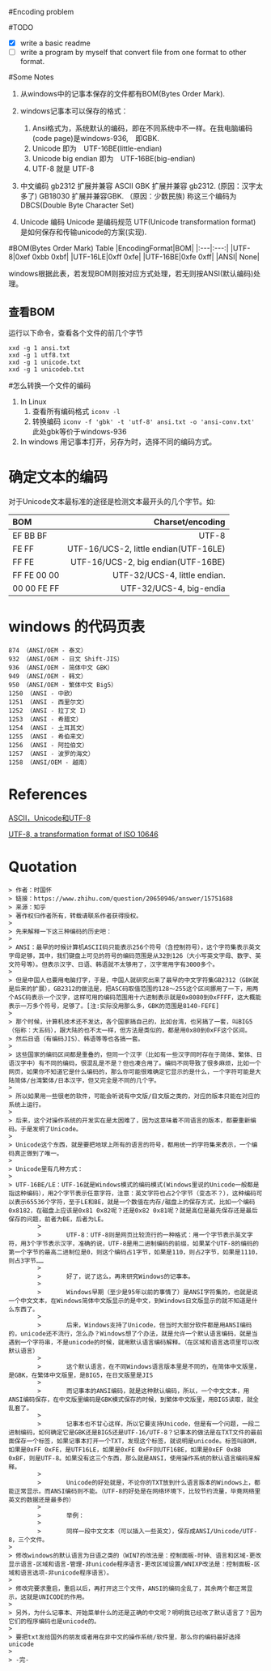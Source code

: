 #Encoding problem

#TODO
* [x] write a basic readme
* [ ] write a program by myself that convert file from one format to other format.

#Some Notes
1. 从windows中的记事本保存的文件都有BOM(Bytes Order Mark).  

2. windows记事本可以保存的格式：
	1. Ansi格式为，系统默认的编码，即在不同系统中不一样。在我电脑编码(code page)是windows-936,　即GBK.
	2. Unicode 即为　UTF-16BE(little-endian)  
	3. Unicode big endian 即为　UTF-16BE(big-endian)  
	4. UTF-8 就是 UTF-8

3. 中文编码
	gb2312 扩展并兼容 ASCII
	GBK 扩展并兼容 gb2312.  (原因：汉字太多了)
	GB18030 扩展并兼容GBK. （原因：少数民族)
	称这三个编码为DBCS(Double Byte Character Set)

4. Unicode 编码
	Unicode 是编码规范
	UTF(Unicode transformation format)　是如何保存和传输unicode的方案(实现).

#BOM(Bytes Order Mark) Table
|EncodingFormat|BOM|
|:---|:---:|
|UTF-8|0xef 0xbb 0xbf|
|UTF-16LE|0xff 0xfe|
|UTF-16BE|0xfe 0xff|
|ANSI| None|

windows根据此表，若发现BOM则按对应方式处理，若无则按ANSI(默认编码)处理。

## 查看BOM
运行以下命令，查看各个文件的前几个字节
```
xxd -g 1 ansi.txt
xxd -g 1 utf8.txt
xxd -g 1 unicode.txt
xxd -g 1 unicodeb.txt
```

#怎么转换一个文件的编码
1. In Linux
	1. 查看所有编码格式
		`iconv -l`
	2. 转换编码
		`iconv -f 'gbk' -t 'utf-8' ansi.txt -o 'ansi-conv.txt'`
		此处gbk等价于windows-936
2. In windows
	用记事本打开，另存为时，选择不同的编码方式。

# 确定文本的编码
对于Unicode文本最标准的途径是检测文本最开头的几个字节。如:  

|BOM|Charset/encoding |
|:---|---:|
|EF BB BF|UTF-8|
|FE FF|UTF-16/UCS-2, little endian(UTF-16LE)|
|FF FE|UTF-16/UCS-2, big endian(UTF-16BE)|
|FF FE 00 00|UTF-32/UCS-4, little endian.|
|00 00 FE FF|UTF-32/UCS-4, big-endia|



# windows 的代码页表
	874 （ANSI/OEM - 泰文）
	932 （ANSI/OEM - 日文 Shift-JIS）
	936 （ANSI/OEM - 简体中文 GBK）
	949 （ANSI/OEM - 韩文）
	950 （ANSI/OEM - 繁体中文 Big5）
	1250 （ANSI - 中欧）
	1251 （ANSI - 西里尔文）
	1252 （ANSI - 拉丁文 I）
	1253 （ANSI - 希腊文）
	1254 （ANSI - 土耳其文）
	1255 （ANSI - 希伯来文）
	1256 （ANSI - 阿拉伯文）
	1257 （ANSI - 波罗的海文）
	1258 （ANSI/OEM - 越南）



# References
[ASCII，Unicode和UTF-8](http://www.ruanyifeng.com/blog/2007/10/ascii_unicode_and_utf-8.html)

[UTF-8, a transformation format of ISO 10646](https://www.ietf.org/rfc/rfc3629.txt)

# Quotation
	> 作者：时国怀
	> 链接：https://www.zhihu.com/question/20650946/answer/15751688
	> 来源：知乎
	> 著作权归作者所有，转载请联系作者获得授权。
	> 
	> 先来解释一下这三种编码的历史吧：
	> 
	> ANSI：最早的时候计算机ASCII码只能表示256个符号（含控制符号），这个字符集表示英文字母足够，其中，我们键盘上可见的符号的编码范围是从32到126（大小写英文字母、数字、英文符号等）。但表示汉字、日语、韩语就不太够用了，汉字常用字有3000多个。
	> 
	> 但是中国人也要用电脑打字，于是，中国人就研究出来了最早的中文字符集GB2312（GBK就是后来的扩展），GB2312的做法是，把ASC码取值范围的128～255这个区间挪用了一下，用两个ASC码表示一个汉字，这样可用的编码范围用十六进制表示就是0x8080到0xFFFF，这大概能表示一万多个符号，足够了。[注:实际没用那么多，GBK的范围是8140-FEFE]
	> 
	> 那个时候，计算机技术还不发达，各个国家搞自己的，比如台湾，也另搞了一套，叫BIG5（俗称：大五码），跟大陆的也不太一样，但方法是类似的，都是用0x80到0xFF这个区间。
	> 然后日语（有编码JIS）、韩语等等也各搞一套。
	> 
	> 这些国家的编码区间都是重叠的，但同一个汉字（比如有一些汉字同时存在于简体、繁体、日语汉字中）有不同的编码，很混乱是不是？但也凑合用了。编码不同导致了很多麻烦，比如一个网页，如果你不知道它是什么编码的，那么你可能很难确定它显示的是什么，一个字符可能是大陆简体/台湾繁体/日本汉字，但又完全是不同的几个字。
	> 
	> 所以如果用一些很老的软件，可能会听说有中文版/日文版之类的，对应的版本只能在对应的系统上运行。
	> 
	> 后来，这个对操作系统的开发实在是太困难了，因为这意味着不同语言的版本，都要重新编码。于是发明了Unicode。
	> 
	> Unicode这个东西，就是要把地球上所有的语言的符号，都用统一的字符集来表示，一个编码真正做到了唯一。
	> 
	> Unicode里有几种方式：
	> 
	> UTF-16BE/LE：UTF-16就是Windows模式的编码模式(Windows里说的Unicode一般都是指这种编码），用2个字节表示任意字符，注意：英文字符也占2个字节（变态不？），这种编码可以表示65536个字符，至于LE和BE，就是一个数值在内存/磁盘上的保存方式，比如一个编码0x8182，在磁盘上应该是0x81 0x82呢？还是0x82 0x81呢？就是高位是最先保存还是最后保存的问题，前者为BE，后者为LE。
			> 
			> 		UTF-8：UTF-8则是网页比较流行的一种格式：用一个字节表示英文字符，用3个字节表示汉字，准确的说，UTF-8是用二进制编码的前缀，如果某个UTF-8的编码的第一个字节的最高二进制位是0，则这个编码占1字节，如果是110，则占2字节，如果是1110，则占3字节……
			> 
			> 		好了，说了这么，再来研究Windows的记事本。
			> 
			> 		Windows早期（至少是95年以前的事情了）是ANSI字符集的，也就是说一个中文文本，在Windows简体中文版显示的是中文，到Windows日文版显示的就不知道是什么东西了。
			> 
			> 		后来，Windows支持了Unicode，但当时大部分软件都是用ANSI编码的，unicode还不流行，怎么办？Windows想了个办法，就是允许一个默认语言编码，就是当遇到一个字符串，不是unicode的时候，就用默认语言编码解释。（在区域和语言选项里可以改默认语言）
			> 
			> 		这个默认语言，在不同Windows语言版本里是不同的，在简体中文版里，是GBK，在繁体中文版里，是BIG5，在日文版里是JIS
			> 
			> 		而记事本的ANSI编码，就是这种默认编码，所以，一个中文文本，用ANSI编码保存，在中文版里编码是GBK模式保存的时候，到繁体中文版里，用BIG5读取，就全乱套了。
			> 
			> 		记事本也不甘心这样，所以它要支持Unicode，但是有一个问题，一段二进制编码，如何确定它是GBK还是BIG5还是UTF-16/UTF-8？记事本的做法是在TXT文件的最前面保存一个标签，如果记事本打开一个TXT，发现这个标签，就说明是unicode。标签叫BOM，如果是0xFF 0xFE，是UTF16LE，如果是0xFE 0xFF则UTF16BE，如果是0xEF 0xBB 0xBF，则是UTF-8。如果没有这三个东西，那么就是ANSI，使用操作系统的默认语言编码来解释。
			> 
			> 		Unicode的好处就是，不论你的TXT放到什么语言版本的Windows上，都能正常显示。而ANSI编码则不能。（UTF-8的好处是在网络环境下，比较节约流量，毕竟网络里英文的数据还是最多的）
			> 
			> 		举例：
			> 
			> 		同样一段中文文本（可以插入一些英文），保存成ANSI/Unicode/UTF-8，三个文件。
	> 
	> 修改windows的默认语言为日语之类的（WIN7的改法是：控制面板-时钟、语言和区域-更改显示语言-区域和语言-管理-非unicode程序语言-更改区域设置/WNIXP改法是：控制面板-区域和语言选项-非unicode程序语言）。
	> 
	> 修改完要求重启，重启以后，再打开这三个文件，ANSI的编码全乱了，其余两个都正常显示，这就是UNICODE的作用。
	> 
	> 另外，为什么记事本、开始菜单什么的还是正确的中文呢？明明我已经改了默认语言了？因为它们的程序编码也是unicode的。
	> 
	> 要把txt发给国外的朋友或者用在非中文的操作系统/软件里，那么你的编码最好选择unicode
	> 
	> -完- 
